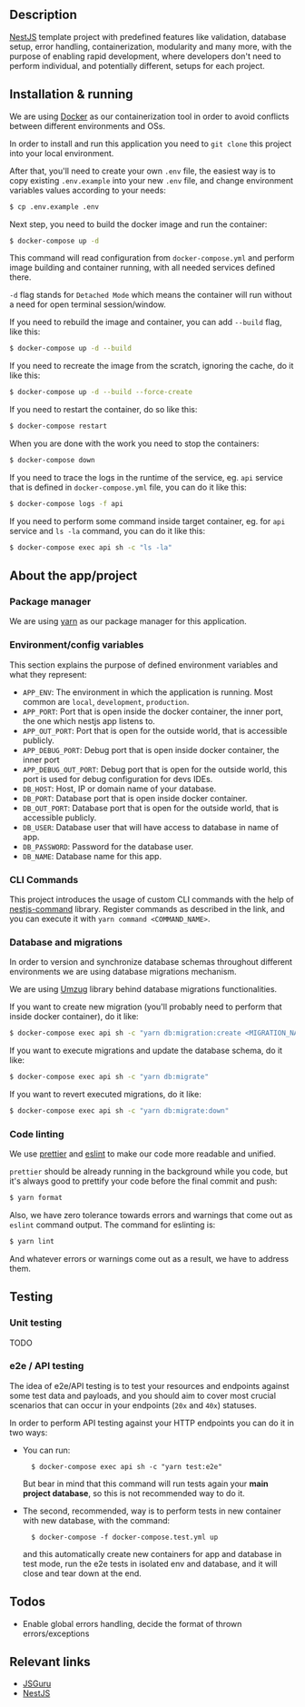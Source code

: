 ## Description

[NestJS](https://docs.nestjs.com/) template project with predefined features like validation,
database setup, error handling, containerization, modularity and many more,
with the purpose of enabling rapid development, where developers don't need
to perform individual, and potentially different, setups for each project.

## Installation & running

We are using [Docker](https://www.docker.com/) as our containerization tool in order to avoid
conflicts between different environments and OSs.

In order to install and run this application you need to `git clone` this project into
your local environment.

After that, you'll need to create your own `.env` file, the easiest way is to copy existing
`.env.example` into your new `.env` file, and change environment variables values according to your needs:
```bash
$ cp .env.example .env
```

Next step, you need to build the docker image and run the container:
```bash
$ docker-compose up -d
```

This command will read configuration from `docker-compose.yml` and perform image building and container running,
with all needed services defined there.

`-d` flag stands for `Detached Mode` which means the container will run without a need for open terminal session/window.

If you need to rebuild the image and container, you can add `--build` flag, like this:
```bash
$ docker-compose up -d --build
```

If you need to recreate the image from the scratch, ignoring the cache, do it like this:
```bash
$ docker-compose up -d --build --force-create
```

If you need to restart the container, do so like this:
```bash
$ docker-compose restart
```

When you are done with the work you need to stop the containers:
```bash
$ docker-compose down
```

If you need to trace the logs in the runtime of the service, eg. `api` service that is defined
in `docker-compose.yml` file, you can do it like this:
```bash
$ docker-compose logs -f api
```

If you need to perform some command inside target container, eg. for `api` service and `ls -la` command,
you can do it like this:
```bash
$ docker-compose exec api sh -c "ls -la"
```

## About the app/project

### Package manager
We are using [yarn](https://yarnpkg.com/) as our package manager for this application.

### Environment/config variables
This section explains the purpose of defined environment variables and what they represent:

- `APP_ENV`: The environment in which the application is running. Most common are `local`, `development`, `production`.
- `APP_PORT`: Port that is open inside the docker container, the inner port, the one which nestjs app listens to.
- `APP_OUT_PORT`: Port that is open for the outside world, that is accessible publicly.
- `APP_DEBUG_PORT`: Debug port that is open inside docker container, the inner port
- `APP_DEBUG_OUT_PORT`: Debug port that is open for the outside world, this port is used for debug configuration for devs IDEs.
- `DB_HOST`: Host, IP or domain name of your database.
- `DB_PORT`: Database port that is open inside docker container.
- `DB_OUT_PORT`: Database port that is open for the outside world, that is accessible publicly.
- `DB_USER`: Database user that will have access to database in name of app.
- `DB_PASSWORD`: Password for the database user.
- `DB_NAME`: Database name for this app.

### CLI Commands
This project introduces the usage of custom CLI commands with the help of [nestjs-command](https://www.npmjs.com/package/nestjs-command) library.
Register commands as described in the link, and you can execute it with `yarn command <COMMAND_NAME>`.

### Database and migrations
In order to version and synchronize database schemas throughout different environments we are using database migrations mechanism.

We are using [Umzug](https://github.com/sequelize/umzug) library behind database migrations functionalities.

If you want to create new migration (you'll probably need to perform that inside docker container), do it like:
```bash
$ docker-compose exec api sh -c "yarn db:migration:create <MIGRATION_NAME>"
```
If you want to execute migrations and update the database schema, do it like:
```bash
$ docker-compose exec api sh -c "yarn db:migrate"
```
If you want to revert executed migrations, do it like:
```bash
$ docker-compose exec api sh -c "yarn db:migrate:down"
```

### Code linting
We use [prettier](https://prettier.io/) and [eslint](https://eslint.org/) to make our code more readable and unified.

`prettier` should be already running in the background while you code,
but it's always good to prettify your code before the final commit and push:
```bash
$ yarn format
```

Also, we have zero tolerance towards errors and warnings that come out as `eslint` command output.
The command for eslinting is:
```bash
$ yarn lint
```

And whatever errors or warnings come out as a result, we have to address them.

## Testing

### Unit testing
TODO

### e2e / API testing
The idea of e2e/API testing is to test your resources and endpoints against some test data and payloads, and you should aim to cover most crucial scenarios
that can occur in your endpoints (`20x` and `40x`) statuses.

In order to perform API testing against your HTTP endpoints you can do it in two ways:
- You can run:
    ```shell
      $ docker-compose exec api sh -c "yarn test:e2e"
    ```
  But bear in mind that this command will run tests again your <b>main project database</b>, so this is not recommended way to do it.

- The second, recommended, way is to perform tests in new container with new database, with the command:
    ```shell
      $ docker-compose -f docker-compose.test.yml up
    ```
    and this automatically create new containers for app and database in test mode, run the e2e tests in isolated env and database, and it will close and tear down at the end.


## Todos
- Enable global errors handling, decide the format of thrown errors/exceptions

## Relevant links
- [JSGuru](https://jsguru.io/)
- [NestJS](https://docs.nestjs.com/)
